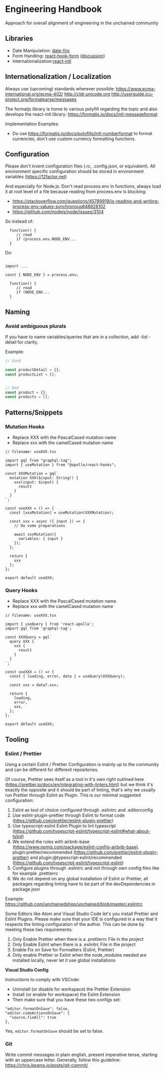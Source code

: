 # Engineering Handbook

Approach for overall alignment of engineering in the unchained community

## Libraries

- Date Manipulation: [date-fns](https://date-fns.org)
- Form Handling: [react-hook-form](https://react-hook-form.com) ([discussion](https://github.com/unchainedshop/engineering-handbook/issues/1))
- Internationalization:[react-intl](https://formatjs.io)

## Internationalization / Localization

Always use (upcoming) standards wherever possible:
https://www.ecma-international.org/ecma-402/
http://cldr.unicode.org
http://userguide.icu-project.org/formatparse/messages

The formatjs library is home to various polyfill regarding the topic and also develops the react-intl library:
https://formatjs.io/docs/intl-messageformat

Implementation Examples:

- Do use https://formatjs.io/docs/polyfills/intl-numberformat to format currencies, don't use custom currency formatting functions.

## Configuration

Please don't invent configuration files (.rc, .config.json, or equivalent). All environment specific configuration should be stored in environment variables (https://12factor.net)

And especially for Node.js: Don't read process.env in functions, always load it at root level of a file because reading from process.env is blocking: 
- https://stackoverflow.com/questions/45789919/is-reading-and-writing-process-env-values-synchronous#48828102
- https://github.com/nodejs/node/issues/3104

So instead of:

```
  function() {
     // read
     if (process.env.NODE_ENV...
  }
```

Do:

```

import ...

const { NODE_ENV } = process.env;

  function() {
     // read
     if (NODE_ENV...
  }

```
## Naming

### Avoid ambiguous plurals

If you have to name variables/queries that are in a collection, add -list -detail for clarity.

Example:
```js
// Good

const productDetail = {};
const productList = [];


// Bad
const product = {};
const products = [];
```

## Patterns/Snippets

### Mutation Hooks

- Replace XXX with the PascalCased mutation name
- Replace xxx with the camelCased mutation name

```tsx
// filename: useXXX.tsx

import gql from "graphql-tag";
import { useMutation } from "@apollo/react-hooks";

const XXXMutation = gql`
  mutation XXX($input: String!) {
    xxx(input: $input) {
      result
    }
  }
`;

const useXXX = () => {
  const [xxxMutation] = useMutation(XXXMutation);

  const xxx = async ({ input }) => {
    // Do some preparations

    await xxxMutation({
      variables: { input }
    });
  };

  return {
    xxx
  };
};

export default useXXX;
```

### Query Hooks

- Replace XXX with the PascalCased mutation name
- Replace xxx with the camelCased mutation name

```tsx
// filename: useXXX.tsx

import { useQuery } from 'react-apollo';
import gql from 'graphql-tag';

const XXXQuery = gql`
  query XXX {
    xxx {
      result
    }
  }
`;

const useXXX = () => {
  const { loading, error, data } = useQuery(XXXQuery);

  const xxx = data?.xxx;

  return {
    loading,
    error,
    xxx,
  };
};

export default useXXX;
```

## Tooling

### Eslint / Prettier

Using a certain Eslint / Prettier Configuration is mainly up to the community and can be different for different repositories.

Of course, Prettier sees itself as a tool in it's own right outlined here (https://prettier.io/docs/en/integrating-with-linters.html) but we think it's exactly the opposite and it should be part of linting, that's why we usually run Prettier through Eslint as Plugin. This is our minimal suggested configuration:

1. Eslint as tool of choice configured through .eslintrc and .editorconfig
2. Use eslint-plugin-prettier through Eslint to format code (https://github.com/prettier/eslint-plugin-prettier)
3. Use typescript-eslint Eslint Plugin to lint typescript (https://github.com/typescript-eslint/typescript-eslint#what-about-tslint)
4. We extend the rules with airbnb-base (https://www.npmjs.com/package/eslint-config-airbnb-base), plugin:prettier/recommended (https://github.com/prettier/eslint-plugin-prettier) and plugin:@typescript-eslint/recommended (https://github.com/typescript-eslint/typescript-eslint)
5. Configure plugins through .eslintrc and not through own config files like for example .prettierrc
6. We do not depend on any global installation of Eslint or Prettier, all packages regarding linting have to be part of the devDependencies in package.json

Example: https://github.com/unchainedshop/unchained/blob/master/.eslintrc

Some Editors like Atom and Visual Studio Code let's you install Prettier and Eslint Plugins. Please make sure that your IDE is configured in a way that it respects the linting configuration of the author. This can be done by meeting these two requirements:

1. Only Enable Prettier when there is a .prettierrc File in the project
2. Only Enable Eslint when there is a .eslintrc File in the project
3. Enable Fix on Save for Formatters (Eslint, Prettier)
4. Only enable Prettier or Eslint when the node_modules needed are installed locally, never let it use global installations

**Visual Studio Config**

Instructions to comply with VSCode:

- Uninstall (or disable for workspace) the Prettier Extension
- Install (or enable for workspace) the Eslint Extension
- Then make sure that you have these two configs set:

```
"editor.formatOnSave": false,    
"editor.codeActionsOnSave": {        
  "source.fixAll": true    
},
```

Yes, `editor.formatOnSave` should be set to false.

### Git

Write commit messages in plain english, present imperative tense, starting with an uppercase letter. Generally, follow this guideline: https://chris.beams.io/posts/git-commit/
